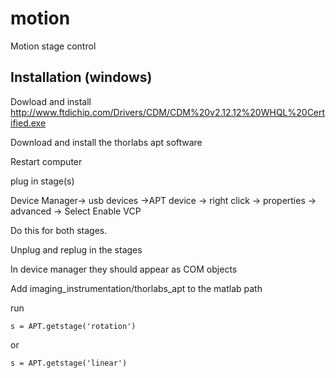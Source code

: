 # motion
Motion stage control

## Installation (windows)

Dowload and install http://www.ftdichip.com/Drivers/CDM/CDM%20v2.12.12%20WHQL%20Certified.exe

Download and install the thorlabs apt software

Restart computer

plug in stage(s)

Device Manager-> usb devices ->APT device -> right click -> properties -> advanced -> Select Enable VCP

Do this for both stages.

Unplug and replug in the stages

In device manager they should appear as COM objects

Add imaging_instrumentation/thorlabs_apt to the matlab path

run 

    s = APT.getstage('rotation')
  
or

    s = APT.getstage('linear')
